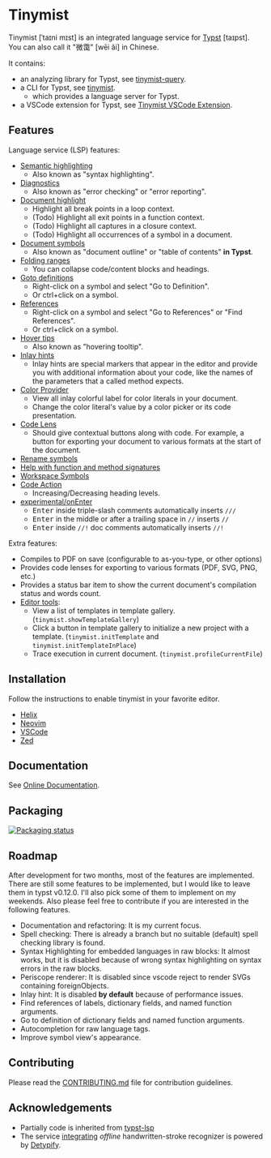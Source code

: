 # Tinymist

Tinymist [ˈtaɪni mɪst] is an integrated language service for [Typst](https://typst.app/) [taɪpst]. You can also call it "微霭" [wēi ǎi] in Chinese.

It contains:
- an analyzing library for Typst, see [tinymist-query](./crates/tinymist-query/).
- a CLI for Typst, see [tinymist](./crates/tinymist/).
  - which provides a language server for Typst.
- a VSCode extension for Typst, see [Tinymist VSCode Extension](./editors/vscode/).

## Features

Language service (LSP) features:

- [Semantic highlighting](https://code.visualstudio.com/api/language-extensions/semantic-highlight-guide)
  - Also known as "syntax highlighting".
- [Diagnostics](https://code.visualstudio.com/api/language-extensions/programmatic-language-features#provide-diagnostics)
  - Also known as "error checking" or "error reporting".
- [Document highlight](https://code.visualstudio.com/api/language-extensions/programmatic-language-features#highlight-all-occurrences-of-a-symbol-in-a-document)
  - Highlight all break points in a loop context.
  - (Todo) Highlight all exit points in a function context.
  - (Todo) Highlight all captures in a closure context.
  - (Todo) Highlight all occurrences of a symbol in a document.
- [Document symbols](https://code.visualstudio.com/docs/getstarted/userinterface#_outline-view)
  - Also known as "document outline" or "table of contents" **in Typst**.
- [Folding ranges](https://burkeholland.gitbook.io/vs-code-can-do-that/exercise-3-navigation-and-refactoring/folding-sections)
  - You can collapse code/content blocks and headings.
- [Goto definitions](https://code.visualstudio.com/api/language-extensions/programmatic-language-features#show-definitions-of-a-symbol)
  - Right-click on a symbol and select "Go to Definition".
  - Or ctrl+click on a symbol.
- [References](https://code.visualstudio.com/api/language-extensions/programmatic-language-features#find-all-references-to-a-symbol)
  - Right-click on a symbol and select "Go to References" or "Find References".
  - Or ctrl+click on a symbol.
- [Hover tips](https://code.visualstudio.com/api/language-extensions/programmatic-language-features#show-hovers)
  - Also known as "hovering tooltip".
- [Inlay hints](https://www.jetbrains.com/help/idea/inlay-hints.html)
  - Inlay hints are special markers that appear in the editor and provide you with additional information about your code, like the names of the parameters that a called method expects.
- [Color Provider](https://code.visualstudio.com/api/language-extensions/programmatic-language-features#show-color-decorators)
  - View all inlay colorful label for color literals in your document.
  - Change the color literal's value by a color picker or its code presentation.
- [Code Lens](https://code.visualstudio.com/blogs/2017/02/12/code-lens-roundup)
  - Should give contextual buttons along with code. For example, a button for exporting your document to various formats at the start of the document.
- [Rename symbols](https://code.visualstudio.com/api/language-extensions/programmatic-language-features#rename-symbols)
- [Help with function and method signatures](https://code.visualstudio.com/api/language-extensions/programmatic-language-features#help-with-function-and-method-signatures)
- [Workspace Symbols](https://code.visualstudio.com/api/language-extensions/programmatic-language-features#show-all-symbol-definitions-in-folder)
- [Code Action](https://learn.microsoft.com/en-us/dynamics365/business-central/dev-itpro/developer/devenv-code-actions)
  - Increasing/Decreasing heading levels.
- [experimental/onEnter](https://github.com/rust-lang/rust-analyzer/blob/master/docs/dev/lsp-extensions.md#on-enter)
  - <kbd>Enter</kbd> inside triple-slash comments automatically inserts `///`
  - <kbd>Enter</kbd> in the middle or after a trailing space in `//` inserts `//`
  - <kbd>Enter</kbd> inside `//!` doc comments automatically inserts `//!`

Extra features:

- Compiles to PDF on save (configurable to as-you-type, or other options)
- Provides code lenses for exporting to various formats (PDF, SVG, PNG, etc.)
- Provides a status bar item to show the current document's compilation status and words count.
- [Editor tools](https://github.com/Myriad-Dreamin/tinymist/tree/main/tools/editor-tools):
  - View a list of templates in template gallery. (`tinymist.showTemplateGallery`)
  - Click a button in template gallery to initialize a new project with a template. (`tinymist.initTemplate` and `tinymist.initTemplateInPlace`)
  - Trace execution in current document. (`tinymist.profileCurrentFile`)


## Installation

Follow the instructions to enable tinymist in your favorite editor.
+ [Helix](./editors/helix/README.md)
+ [Neovim](./editors/neovim/README.md)
+ [VSCode](./editors/vscode/README.md)
+ [Zed](editors/zed/README.md)

## Documentation

See [Online Documentation](https://myriad-dreamin.github.io/tinymist/).

## Packaging

[![Packaging status](https://repology.org/badge/vertical-allrepos/tinymist.svg)](https://repology.org/project/tinymist/versions)

## Roadmap

After development for two months, most of the features are implemented. There are still some features to be implemented, but I would like to leave them in typst v0.12.0. I'll also pick some of them to implement on my weekends. Also please feel free to contribute if you are interested in the following features.

- Documentation and refactoring: It is my current focus.
- Spell checking: There is already a branch but no suitable (default) spell checking library is found.
- Syntax Highlighting for embedded languages in raw blocks: It almost works, but it is disabled because of wrong syntax highlighting on syntax errors in the raw blocks.
- Periscope renderer: It is disabled since vscode reject to render SVGs containing foreignObjects.
- Inlay hint: It is disabled **by default** because of performance issues.
- Find references of labels, dictionary fields, and named function arguments.
- Go to definition of dictionary fields and named function arguments.
- Autocompletion for raw language tags.
- Improve symbol view's appearance.

## Contributing

Please read the [CONTRIBUTING.md](CONTRIBUTING.md) file for contribution guidelines.

## Acknowledgements

- Partially code is inherited from [typst-lsp](https://github.com/nvarner/typst-lsp)
- The service [integrating](https://github.com/Myriad-Dreamin/tinymist/tree/main/editors/vscode#symbol-view) *offline* handwritten-stroke recognizer is powered by [Detypify](https://detypify.quarticcat.com/).
